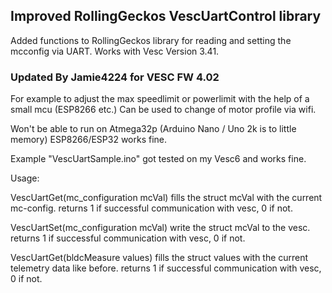 ## Improved RollingGeckos VescUartControl library

Added functions to RollingGeckos library for reading and setting the mcconfig via UART. Works with Vesc Version 3.41.

### Updated By Jamie4224 for VESC FW 4.02
For example to adjust the max speedlimit or powerlimit 
with the help of a small mcu (ESP8266 etc.)
Can be used to change of motor profile via wifi.

Won't be able to run on Atmega32p (Arduino Nano / Uno 2k is to little memory) 
ESP8266/ESP32 works fine. 

Example "VescUartSample.ino" got tested on my Vesc6 and works fine.

Usage: 

VescUartGet(mc_configuration mcVal) fills the struct mcVal with the 
current mc-config. returns 1 if successful communication with vesc, 0 if not.

VescUartSet(mc_configuration mcVal) write the struct mcVal to the vesc. 
returns 1 if successful communication with vesc, 0 if not.

VescUartGet(bldcMeasure values) fills the struct values with the 
current telemetry data like before. returns 1 if successful communication with vesc, 0 if not.
